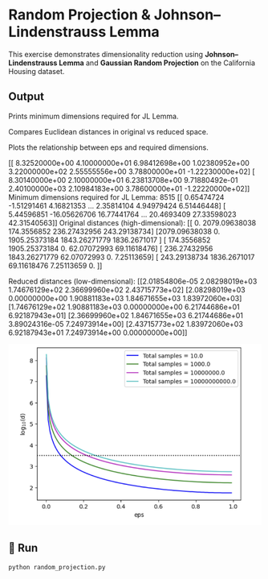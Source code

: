 # Random Projection & Johnson–Lindenstrauss Lemma

This exercise demonstrates dimensionality reduction using **Johnson–Lindenstrauss Lemma** and **Gaussian Random Projection** on the California Housing dataset.

##  Output


Prints minimum dimensions required for JL Lemma.

Compares Euclidean distances in original vs reduced space.

Plots the relationship between eps and required dimensions.


[[ 8.32520000e+00  4.10000000e+01  6.98412698e+00  1.02380952e+00
   3.22000000e+02  2.55555556e+00  3.78800000e+01 -1.22230000e+02]
 [ 8.30140000e+00  2.10000000e+01  6.23813708e+00  9.71880492e-01
   2.40100000e+03  2.10984183e+00  3.78600000e+01 -1.22220000e+02]]
Minimum dimensions required for JL Lemma: 8515
[[  0.65474724  -1.51291461   4.16821353 ...   2.35814104   4.94979424
    6.51446448]
 [  5.44596851 -16.05626706  16.77441764 ...  20.4693409   27.33598023
   42.31540563]]
Original distances (high-dimensional):
[[   0.         2079.09638038  174.3556852   236.27432956  243.29138734]
 [2079.09638038    0.         1905.25373184 1843.26271779 1836.2671017 ]
 [ 174.3556852  1905.25373184    0.           62.07072993   69.11618476]
 [ 236.27432956 1843.26271779   62.07072993    0.            7.25113659]
 [ 243.29138734 1836.2671017    69.11618476    7.25113659    0.        ]]

Reduced distances (low-dimensional):
[[2.01854806e-05 2.08298019e+03 1.74676129e+02 2.36699960e+02
  2.43715773e+02]
 [2.08298019e+03 0.00000000e+00 1.90881183e+03 1.84671655e+03
  1.83972060e+03]
 [1.74676129e+02 1.90881183e+03 0.00000000e+00 6.21744686e+01
  6.92187943e+01]
 [2.36699960e+02 1.84671655e+03 6.21744686e+01 3.89024316e-05
  7.24973914e+00]
 [2.43715773e+02 1.83972060e+03 6.92187943e+01 7.24973914e+00
  0.00000000e+00]]

![output plot](https://raw.githubusercontent.com/mehrsamiz/LA-Course/main/docs/random_proj.png)

## 🚀 Run
```bash
python random_projection.py
